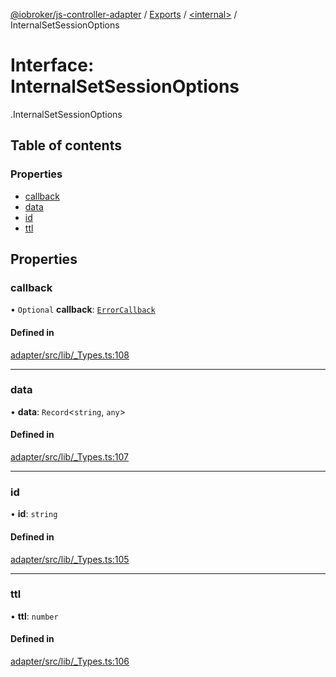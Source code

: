 [@iobroker/js-controller-adapter](../README.md) / [Exports](../modules.md) / [<internal\>](../modules/internal_.md) / InternalSetSessionOptions

# Interface: InternalSetSessionOptions

[<internal>](../modules/internal_.md).InternalSetSessionOptions

## Table of contents

### Properties

- [callback](internal_.InternalSetSessionOptions.md#callback)
- [data](internal_.InternalSetSessionOptions.md#data)
- [id](internal_.InternalSetSessionOptions.md#id)
- [ttl](internal_.InternalSetSessionOptions.md#ttl)

## Properties

### callback

• `Optional` **callback**: [`ErrorCallback`](../modules/internal_.md#errorcallback)

#### Defined in

[adapter/src/lib/_Types.ts:108](https://github.com/ioBroker/ioBroker.js-controller/blob/0732666c/packages/adapter/src/lib/_Types.ts#L108)

___

### data

• **data**: `Record`<`string`, `any`\>

#### Defined in

[adapter/src/lib/_Types.ts:107](https://github.com/ioBroker/ioBroker.js-controller/blob/0732666c/packages/adapter/src/lib/_Types.ts#L107)

___

### id

• **id**: `string`

#### Defined in

[adapter/src/lib/_Types.ts:105](https://github.com/ioBroker/ioBroker.js-controller/blob/0732666c/packages/adapter/src/lib/_Types.ts#L105)

___

### ttl

• **ttl**: `number`

#### Defined in

[adapter/src/lib/_Types.ts:106](https://github.com/ioBroker/ioBroker.js-controller/blob/0732666c/packages/adapter/src/lib/_Types.ts#L106)
